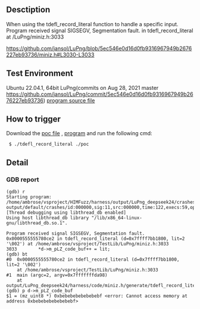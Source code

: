 ## Desctiption
When using the tdefl_record_literal function to handle a specific input. Program received signal SIGSEGV, Segmentation fault. in tdefl_record_literal at /LuPng/miniz.h:3033

https://github.com/jansol/LuPng/blob/5ec546e0d16d0fb9316967949b2676227eb93736/miniz.h#L3030-L3033

## Test Environment
Ubuntu 22.04.1, 64bit
LuPng(commits on Aug 28, 2021 master https://github.com/jansol/LuPng/commit/5ec546e0d16d0fb9316967949b2676227eb93736)
[program source file](https://github.com/ambrosecm/pocs/blob/main/LuPng/tdefl_record_literal/tdefl_record_literal.c)

## How to trigger
Download the [poc file](https://github.com/ambrosecm/pocs/blob/main/LuPng/tdefl_record_literal/poc) , [program](https://github.com/ambrosecm/pocs/blob/main/LuPng/tdefl_record_literal/tdefl_record_literal) and run the following cmd:
```
 $ ./tdefl_record_literal ./poc
```

## Detail
### GDB report
```
(gdb) r
Starting program: /home/ambrose/vsproject/HIMFuzz/harness/output/LuPng_deepseek24/crashes/miniz.h/generate/tdefl_record_literal/tdefl_record_literal output/default/crashes/id:000000,sig:11,src:000000,time:122,execs:59,op:havoc,rep:12
[Thread debugging using libthread_db enabled]
Using host libthread_db library "/lib/x86_64-linux-gnu/libthread_db.so.1".

Program received signal SIGSEGV, Segmentation fault.
0x0000555555780ce2 in tdefl_record_literal (d=0x7ffff7bb1800, lit=2 '\002') at /home/ambrose/vsproject/TestLib/LuPng/miniz.h:3033
3033        *d->m_pLZ_code_buf++ = lit;
(gdb) bt
#0  0x0000555555780ce2 in tdefl_record_literal (d=0x7ffff7bb1800, lit=2 '\002')
    at /home/ambrose/vsproject/TestLib/LuPng/miniz.h:3033
#1  main (argc=2, argv=0x7fffffffda98)
    at output/LuPng_deepseek24/harness/code/miniz.h/generate/tdefl_record_literal.c:38
(gdb) p d->m_pLZ_code_buf
$1 = (mz_uint8 *) 0xbebebebebebebebf <error: Cannot access memory at address 0xbebebebebebebebf>
```
